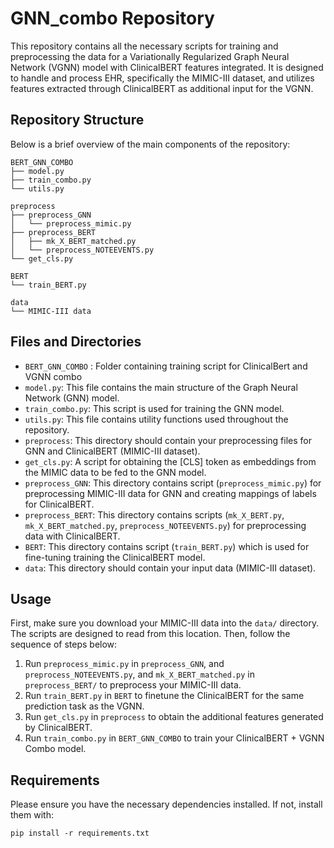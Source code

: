 # GNN_combo Repository

This repository contains all the necessary scripts for training and preprocessing the data for a Variationally Regularized Graph Neural Network (VGNN) model with ClinicalBERT features integrated. It is designed to handle and process EHR, specifically the MIMIC-III dataset, and utilizes features extracted through ClinicalBERT as additional input for the VGNN.

## Repository Structure

Below is a brief overview of the main components of the repository:

```
BERT_GNN_COMBO
├── model.py
├── train_combo.py
└── utils.py

preprocess
├── preprocess_GNN
│   └── preprocess_mimic.py
├── preprocess_BERT
│   ├── mk_X_BERT_matched.py
│   └── preprocess_NOTEEVENTS.py
└── get_cls.py

BERT
└── train_BERT.py

data
└── MIMIC-III data
```

## Files and Directories
- `BERT_GNN_COMBO` : Folder containing training script for ClinicalBert and VGNN combo
- `model.py`: This file contains the main structure of the Graph Neural Network (GNN) model.
- `train_combo.py`: This script is used for training the GNN model.
- `utils.py`: This file contains utility functions used throughout the repository.
- `preprocess`: This directory should contain your preprocessing files for GNN and ClinicalBERT (MIMIC-III dataset).
- `get_cls.py`: A script for obtaining the [CLS] token as embeddings from the MIMIC data to be fed to the GNN model.
- `preprocess_GNN`: This directory contains script (`preprocess_mimic.py`) for preprocessing MIMIC-III data for GNN and creating mappings of labels for ClinicalBERT.
- `preprocess_BERT`: This directory contains scripts (`mk_X_BERT.py`, `mk_X_BERT_matched.py`, `preprocess_NOTEEVENTS.py`) for preprocessing data with ClinicalBERT.
- `BERT`: This directory contains script (`train_BERT.py`) which is used for fine-tuning training the ClinicalBERT model.
- `data`: This directory should contain your input data (MIMIC-III dataset).

## Usage

First, make sure you download your MIMIC-III data into the `data/` directory. The scripts are designed to read from this location. Then, follow the sequence of steps below:

1. Run `preprocess_mimic.py` in `preprocess_GNN`, and `preprocess_NOTEEVENTS.py`, and `mk_X_BERT_matched.py` in `preprocess_BERT/` to preprocess your MIMIC-III data.
2. Run `train_BERT.py` in `BERT` to finetune the ClinicalBERT for the same prediction task as the VGNN.
3. Run `get_cls.py` in `preprocess` to obtain the additional features generated by ClinicalBERT.
4. Run `train_combo.py` in `BERT_GNN_COMBO` to train your ClinicalBERT + VGNN Combo model.

## Requirements

Please ensure you have the necessary dependencies installed. If not, install them with:
```
pip install -r requirements.txt
```
